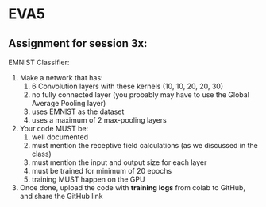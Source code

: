# EVA5

## Assignment for session 3x:

EMNIST Classifier: 

1. Make a network that has:
   1. 6 Convolution layers with these kernels (10, 10, 20, 20, 30)
   2. no fully connected layer (you probably may have to use the Global Average Pooling layer)
   3. uses EMNIST as the dataset
   4. uses a maximum of 2 max-pooling layers
2. Your code MUST be:
   1. well documented
   2. must mention the receptive field calculations (as we discussed in the class)
   3. must mention the input and output size for each layer
   4. must be trained for minimum of 20 epochs
   5. training MUST happen on the GPU
3. Once done, upload the code with **training logs** from colab to GitHub, and share the GitHub link

